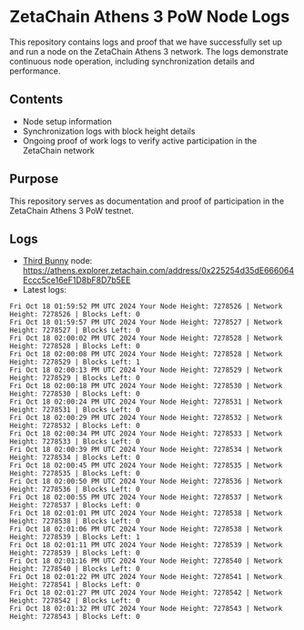# ZetaChain Athens 3 PoW Node Logs
This repository contains logs and proof that we have successfully set up and run a node on the ZetaChain Athens 3 network. The logs demonstrate continuous node operation, including synchronization details and performance.

## Contents
- Node setup information
- Synchronization logs with block height details
- Ongoing proof of work logs to verify active participation in the ZetaChain network

## Purpose
This repository serves as documentation and proof of participation in the ZetaChain Athens 3 PoW testnet.

## Logs

- [Third Bunny](https://thirdbunny.xyz/) node: https://athens.explorer.zetachain.com/address/0x225254d35dE666064Eccc5ce16eF1D8bF8D7b5EE
- Latest logs:
```
Fri Oct 18 01:59:52 PM UTC 2024 Your Node Height: 7278526 | Network Height: 7278526 | Blocks Left: 0
Fri Oct 18 01:59:57 PM UTC 2024 Your Node Height: 7278527 | Network Height: 7278527 | Blocks Left: 0
Fri Oct 18 02:00:02 PM UTC 2024 Your Node Height: 7278528 | Network Height: 7278528 | Blocks Left: 0
Fri Oct 18 02:00:08 PM UTC 2024 Your Node Height: 7278528 | Network Height: 7278529 | Blocks Left: 1
Fri Oct 18 02:00:13 PM UTC 2024 Your Node Height: 7278529 | Network Height: 7278529 | Blocks Left: 0
Fri Oct 18 02:00:18 PM UTC 2024 Your Node Height: 7278530 | Network Height: 7278530 | Blocks Left: 0
Fri Oct 18 02:00:24 PM UTC 2024 Your Node Height: 7278531 | Network Height: 7278531 | Blocks Left: 0
Fri Oct 18 02:00:29 PM UTC 2024 Your Node Height: 7278532 | Network Height: 7278532 | Blocks Left: 0
Fri Oct 18 02:00:34 PM UTC 2024 Your Node Height: 7278533 | Network Height: 7278533 | Blocks Left: 0
Fri Oct 18 02:00:39 PM UTC 2024 Your Node Height: 7278534 | Network Height: 7278534 | Blocks Left: 0
Fri Oct 18 02:00:45 PM UTC 2024 Your Node Height: 7278535 | Network Height: 7278535 | Blocks Left: 0
Fri Oct 18 02:00:50 PM UTC 2024 Your Node Height: 7278536 | Network Height: 7278536 | Blocks Left: 0
Fri Oct 18 02:00:55 PM UTC 2024 Your Node Height: 7278537 | Network Height: 7278537 | Blocks Left: 0
Fri Oct 18 02:01:01 PM UTC 2024 Your Node Height: 7278538 | Network Height: 7278538 | Blocks Left: 0
Fri Oct 18 02:01:06 PM UTC 2024 Your Node Height: 7278538 | Network Height: 7278539 | Blocks Left: 1
Fri Oct 18 02:01:11 PM UTC 2024 Your Node Height: 7278539 | Network Height: 7278539 | Blocks Left: 0
Fri Oct 18 02:01:16 PM UTC 2024 Your Node Height: 7278540 | Network Height: 7278540 | Blocks Left: 0
Fri Oct 18 02:01:22 PM UTC 2024 Your Node Height: 7278541 | Network Height: 7278541 | Blocks Left: 0
Fri Oct 18 02:01:27 PM UTC 2024 Your Node Height: 7278542 | Network Height: 7278542 | Blocks Left: 0
Fri Oct 18 02:01:32 PM UTC 2024 Your Node Height: 7278543 | Network Height: 7278543 | Blocks Left: 0
```
